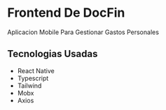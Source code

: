 # Frontend De DocFin
Aplicacion Mobile Para Gestionar Gastos Personales

## Tecnologias Usadas 
- React Native
- Typescript
- Tailwind
- Mobx
- Axios
